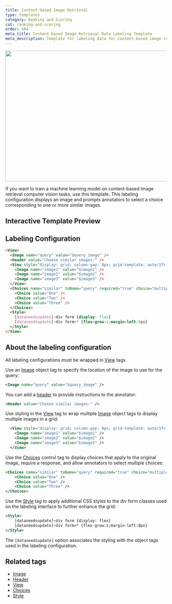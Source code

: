 ```yaml
---
title: Content-based Image Retrieval
type: templates
category: Ranking and Scoring
cat: ranking-and-scoring
order: 504
meta_title: Content-based Image Retrieval Data Labeling Template
meta_description: Template for labeling data for content-based image retrieval tasks with Siali Label for your machine learning and data science projects.
---
```


<img src="/images/templates/content-based-image-search.png" alt="" class="gif-border" width="552px" height="408px" />

If you want to train a machine learning model on content-based image retrieval computer vision tasks, use this template. This labeling configuration displays an image and prompts annotators to select a choice corresponding to one or more similar images.  

## Interactive Template Preview

<div id="main-preview"></div>

## Labeling Configuration

```html
<View>
  <Image name="query" value="$query_image" />
  <Header value="Choose similar images:" />
  <View style="display: grid; column-gap: 8px; grid-template: auto/1fr 1fr 1fr">
    <Image name="image1" value="$image1" />
    <Image name="image2" value="$image2" />
    <Image name="image3" value="$image3" />
  </View>
  <Choices name="similar" toName="query" required="true" choice="multiple">
    <Choice value="One" />
    <Choice value="Two" />
    <Choice value="Three" />
  </Choices>
  <Style>
    [dataneedsupdate]~div form {display: flex}
    [dataneedsupdate]~div form>* {flex-grow:1;margin-left:8px}
  </Style>
</View>
```

## About the labeling configuration

All labeling configurations must be wrapped in [View](/tags/view.html) tags.

Use an [Image](/tags/image.html) object tag to specify the location of the image to use for the query:
```xml
<Image name="query" value="$query_image" />
```

You can add a [header](/tags/header.html) to provide instructions to the annotator:
```xml
<Header value="Choose similar images:" />
```

Use styling in the [View](/tags/view.html) tag to wrap multiple [Image](/tags/image.html) object tags to display multiple images in a grid:
```xml
  <View style="display: grid; column-gap: 8px; grid-template: auto/1fr 1fr 1fr">
    <Image name="image1" value="$image1" />
    <Image name="image2" value="$image2" />
    <Image name="image3" value="$image3" />
  </View>
```
  
Use the [Choices](/tags/choices.html) control tag to display choices that apply to the original image, require a response, and allow annotators to select multiple choices:
```xml
<Choices name="similar" toName="query" required="true" choice="multiple">
    <Choice value="One" />
    <Choice value="Two" />
    <Choice value="Three" />
</Choices>
```

Use the [Style](/tags/style.html) tag to apply additional CSS styles to the div form classes used on the labeling interface to further enhance the grid:
```xml
<Style>
    [dataneedsupdate]~div form {display: flex}
    [dataneedsupdate]~div form>* {flex-grow:1;margin-left:8px}
</Style>
```
The `[dataneedsupdate]` option associates the styling with the object tags used in the labeling configuration.
  

## Related tags

- [Image](/tags/image.html)
- [Header](/tags/header.html)
- [View](/tags/view.html)
- [Choices](/tags/choices.html)
- [Style](/tags/style.html)
